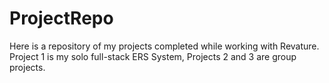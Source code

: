 # ProjectRepo
Here is a repository of my projects completed while working with Revature. Project 1 is my solo full-stack ERS System, Projects 2 and 3 are group projects.
